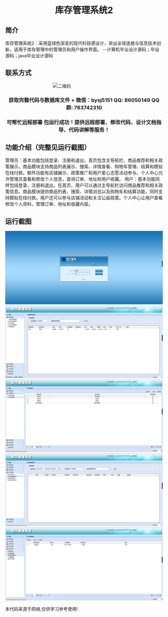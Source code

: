 <p><h1 align="center">库存管理系统2</h1></p>

## 简介
库存管理系统2：采用蓝绿色渐变的现代科技感设计，突出全球连接与信息技术创新，适用于库存管理中的管理员和用户操作界面。    --计算机毕业设计源码；毕设源码；java毕业设计源码


## 联系方式
<img src="https://bs-1329754181.cos.ap-shanghai.myqcloud.com/wx.jpg" alt="二维码" style="display: block; margin: 0 auto;" width="200px">
<p><h3 align="center">获取完整代码与数据库文件 + 微信：bysj5151 QQ: 86050149 QQ群: 783742310</h3></p>
<p><h3 align="center">可帮忙远程部署 包运行成功！提供远程部署、修改代码、设计文档指导、代码讲解等服务！</h3></p>

## 功能介绍（完整见运行截图）
管理员：基本功能包括登录、注册和退出，首页包含主导航栏、商品推荐和相关政策展示。商品模块支持商品列表展示、搜索、详情查看、购物车管理、结算和模拟在线付款。额外功能有店铺展示、政策推广和用户爱心志愿活动参与。个人中心允许管理员查看和修改个人信息，查询订单、地址和用户收藏。
用户：基本功能同样包括登录、注册和退出。在首页，用户可以通过主导航栏访问商品推荐和相关政策信息。商品模块提供商品列表、搜索、详情浏览以及购物车和结算功能，同时支持模拟在线付款。用户还可以参与店铺活动和关注公益政策。个人中心让用户查看修改个人资料，管理订单、地址和收藏内容。


## 运行截图
![](imgs/588112-20220619090408137-1985017585.png)
![](imgs/588112-20220619090413288-1789771830.png)
![](imgs/588112-20220619090418263-416951940.png)
![](imgs/588112-20220619090422493-2032332662.png)
![](imgs/588112-20220619090427351-2051367999.png)

<p>本代码来源于网络,仅供学习参考使用!</p>
